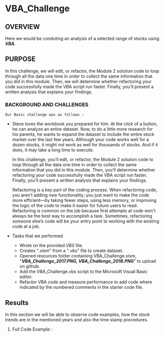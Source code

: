 # VBA_Challenge

## OVERVIEW 
  Here we would be conduting an analysis of a selected range of stocks using ***VBA***.
  
## PURPOSE
  In this challenge, we will edit, or refactor, the Module 2 solution code to loop through all the data one time in order to collect the same information that     you did in this module. Then, we will determine whether refactoring your code successfully made the VBA script run faster. Finally, you’ll present a written     analysis   that explains your findings.

### BACKGROUND AND CHALLENGES

    Our Basic challenge was as follows :
-   Steve loves the workbook you prepared for him. At the click of a button, he can analyze an entire dataset. Now, to do a little more research for his parents,     he wants to expand the dataset to include the entire stock market over the last few years. Although your code works well for a dozen stocks, it might not         work as well for thousands of stocks. And if it does, it may take a long time to execute.

    In this challenge, you’ll edit, or refactor, the Module 2 solution code to loop through all the data one time in order to collect the same information that       you did in this module. Then, you’ll determine whether refactoring your code successfully made the VBA script run faster. Finally, you’ll present a written       analysis that explains your findings.

    Refactoring is a key part of the coding process. When refactoring code, you aren’t adding new functionality; you just want to make the code more efficient—by     taking fewer steps, using less memory, or improving the logic of the code to make it easier for future users to read. Refactoring is common on the job           because first attempts at code won’t always be the best way to accomplish a task. Sometimes, refactoring someone else’s code will be your entry point to         working with the existing code at a job.
    
-   Tasks that we performed
    - Wrote on the provided *VBS* file.
    - Creates "*.xlsm*" from a "*.vbs*" file to create dataset.
    - Opened resources folder containing VBA_Challenge.xlsm, "***VBA_Challenge_2017.PNG, VBA_Challenge_2018.PNG***" to upload on github.
    - Add the VBA_Challenge.vbs script to the Microsoft Visual Basic editor.
    - Refactor VBA code and measure performance to add code where indicated by the numbered comments in the starter code file.    

## Results
  
  In this section we will be able to observe code examples, how the stock trends are in the mentioned years and also the time stamp procedures.

1. Full Code Example :


  
       
